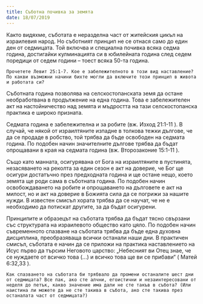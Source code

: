 ```yaml
---
title: Съботна почивка за земята
date: 18/07/2019
---
```


Както видяхме, съботата е неразделна част от житейския цикъл на израилевия народ. Но съботният принцип не се отнася само до един ден от седмицата. Той включва и специална почивка всяка седма година, достигайки кулминацията си в юбилейната година след седем поредици от седем години – тоест всяка 50-та година.

`Прочетете Левит 25:1-7. Кое е забележителното в този вид наставление? По какви възможни начини бихте могли да включите този принцип в живота и работата си?`

Съботната година позволява на селскостопанската земя да остане необработвана в продължение на една година. Това е забележителен акт на настойничество над земята и мъдростта на тази селскостопанска практика е широко призната.

Седмата година е забележителна и за робите (вж. Изход 21:1-11 ). В случай, че някой от израилтяните изпадне в толкова тежки дългове, че да се продаде в робство, той трябва да бъде освободен на седмата година. По подобен начин значителните дългове трябва да бъдат опрощавани в края на седмата година (вж. Второзаконие 15:1-11 ).

Също като манната, осигурявана от Бога на израилтяните в пустинята, незасяването на реколта за един сезон е акт на доверие, че Бог ще осигури достатъчно през предходната година и ще остане нещо, което земята ще роди сама в съботната година. По подобен начин освобождаването на робите и опрощаването на дълговете е акт на милост, но и акт на доверие в Божията сила да се погрижи за нашите нужди. В известен смисъл хората трябва да се научат, че не е необходимо да потискат другите, за да бъдат осигурени.

Принципите и образецът на съботата трябва да бъдат тясно свързани със структурата на израилевото общество като цяло. По подобен начин съвременното спазване на съботата трябва да бъде една духовна дисциплина, преобразяваща всички останали наши дни. В практичен смисъл, съботата е начин да се приложи на практика наставлението на Исус първо да търсим Неговото царство: „Небесният ви Отец знае, че се нуждаете от всичко това (...) и всичко това ще ви се прибави“ ( Матей 6:32,33 ).

`Как спазването на съботата би трябвало да промени останалите шест дни от седмицата? Все пак, ако сте алчни, егоистични и незаинтересовани от неделя до петък, какво значение има дали не сте такъв в събота? (Или наистина ли можете да не сте такива в събота, ако сте такива през останалата част от седмицата?)`
